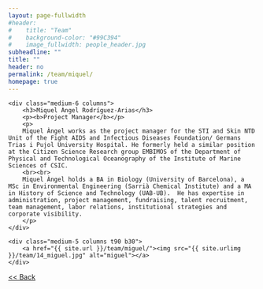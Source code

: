 ```yaml
---
layout: page-fullwidth
#header:
#    title: "Team"
#    background-color: "#99C394"
#    image_fullwidth: people_header.jpg
subheadline: ""
title: ""
header: no
permalink: /team/miquel/
homepage: true
---
```

<div class="row t30">

	<div class="medium-6 columns">
		<h3>Miquel Àngel Rodríguez-Arias</h3>
		<p><b>Project Manager</b></p>
		<p>
		Miquel Àngel works as the project manager for the STI and Skin NTD Unit of the Fight AIDS and Infectious Diseases Foundation/ Germans Trias i Pujol University Hospital. He formerly held a similar position at the Citizen Science Research group EMBIMOS of the Department of Physical and Technological Oceanography of the Institute of Marine Sciences of CSIC.
		<br><br>
		Miquel Àngel holds a BA in Biology (University of Barcelona), a MSc in Environmental Engineering (Sarrià Chemical Institute) and a MA in History of Science and Technology (UAB-UB).  He has expertise in administration, project management, fundraising, talent recruitment, team management, labor relations, institutional strategies and corporate visibility.
		</p>
	</div>

	<div class="medium-5 columns t90 b30">
		<a href="{{ site.url }}/team/miguel/"><img src="{{ site.urlimg }}/team/14_miguel.jpg" alt="miguel"></a>
	</div>

</div>


<a class="button left r15 tiny radius" href="{{ site.url }}/team/"> << Back</a>
